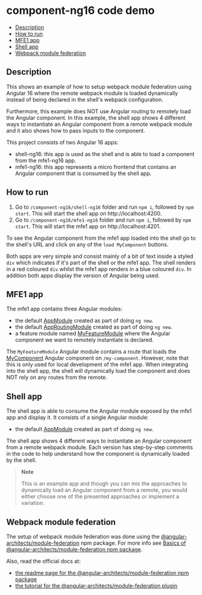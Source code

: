 # component-ng16 code demo

- [Description](#description)
- [How to run](#how-to-run)
- [MFE1 app](#mfe1-app)
- [Shell app](#shell-app)
- [Webpack module federation](#webpack-module-federation)

## Description

This shows an example of how to setup webpack module federation using Angular 16 where the remote webpack module is loaded dynamically instead of being declared in the shell's webpack configuration. 

Furthermore, this example does NOT use Angular routing to remotely load the Angular component. In this example, the shell app shows 4 different ways to instantiate an Angular component from a remote webpack module and it also shows how to pass inputs to the component.

This project consists of two Angular 16 apps:
- shell-ng16: this app is used as the shell and is able to load a component from the mfe1-ng16 app.
- mfe1-ng16: this app represents a micro frontend that contains an Angular component that is consumed by the shell app.

## How to run

1) Go to `/component-ng16/shell-ng16` folder and run `npm i`, followed by `npm start`. This will start the shell app on http://localhost:4200.
2) Go to `/component-ng16/mfe1-ng16` folder and run `npm i`, followed by `npm start`. This will start the mfe1 app on http://localhost:4201.

To see the Angular component from the mfe1 app loaded into the shell go to the shell's URL and click on any of the `load MyComponent` buttons. 

Both apps are very simple and consist mainly of a bit of text inside a styled `div` which indicates if it's part of the shell or the mfe1 app. The shell renders in a red coloured `div` whilst the mfe1 app renders in a blue coloured `div`. In addition both apps display the version of Angular being used.

## MFE1 app

The mfe1 app contains three Angular modules:
- the default [AppModule](/code-demos/component-ng16/mfe1-ng16/src/app/app.module.ts) created as part of doing `ng new`.
- the default [AppRoutingModule](/code-demos/component-ng16/mfe1-ng16/src/app/app-routing.module.ts) created as part of doing `ng new`.
- a feature module named [MyFeatureModule](/code-demos/component-ng16/mfe1-ng16/src/app/my-feature/my-feature.module.ts) where the Angular component we want to remotely instantiate is declared.

The `MyFeatureModule` Angular module contains a route that loads the [MyComponent](/code-demos/component-ng16/mfe1-ng16/src/app/my-feature/my-component/my-component.component.ts) Angular component on `/my-component`. However, note that this is only used for local development of the mfe1 app. When integrating into the shell app, the shell will dynamically load the component and does NOT rely on any routes from the remote.

## Shell app

The shell app is able to consume the Angular module exposed by the mfe1 app and display it. It consists of a single Angular module:
- the default [AppModule](/code-demos/component-ng16/shell-ng16/src/app/app.module.ts) created as part of doing `ng new`.

The shell app shows 4 different ways to instantiate an Angular component from a remote webpack module. Each version has step-by-step comments in the code to help understand how the component is dynamically loaded by the shell.

> **Note**
>
> This is an example app and though you can mix the approaches to dynamically load an Angular component from a remote, you would either choose one of the presented approaches or implement a variation.

## Webpack module federation

The setup of webpack module federation was done using the [@angular-architects/module-federation](https://www.npmjs.com/package/@angular-architects/module-federation) npm package. For more info see [Basics of @angular-architects/module-federation npm package](/docs/basics-angular-architects.md).

Also, read the official docs at:
- [the readme page for the @angular-architects/module-federation npm package](https://www.npmjs.com/package/@angular-architects/module-federation?activeTab=readme)
- [the tutorial for the @angular-architects/module-federation plugin](https://github.com/angular-architects/module-federation-plugin/blob/main/libs/mf/tutorial/tutorial.md)
